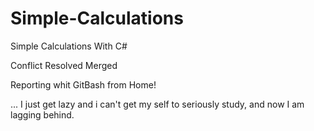 # Simple-Calculations
Simple Calculations With C#

Conflict Resolved
Merged

Reporting whit GitBash from Home!

... I just get lazy and i can't get my self to seriously study, and now I am lagging behind.
